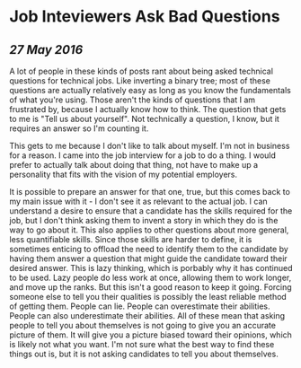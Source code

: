 Job Inteviewers Ask Bad Questions
=================================

*27 May 2016*
-------------

A lot of people in these kinds of posts rant about being asked technical questions for technical jobs.
Like inverting a binary tree; most of these questions are actually relatively easy as long as you know the fundamentals of what you're using.
Those aren't the kinds of questions that I am frustrated by, because I actually know how to think.
The question that gets to me is "Tell us about yourself".
Not technically a question, I know, but it requires an answer so I'm counting it.

This gets to me because I don't like to talk about myself.
I'm not in business for a reason.
I came into the job interview for a job to do a thing.
I would prefer to actually talk about doing that thing, not have to make up a personality that fits with the vision of my potential employers.

It is possible to prepare an answer for that one, true, but this comes back to my main issue with it - I don't see it as relevant to the actual job.
I can understand a desire to ensure that a candidate has the skills required for the job, but I don't think asking them to invent a story in which they do is the way to go about it.
This also applies to other questions about more general, less quantifiable skills.
Since those skills are harder to define, it is sometimes enticing to offload the need to identify them to the candidate by having them answer a question that might guide the candidate toward their desired answer.
This is lazy thinking, which is porbably why it has continued to be used.
Lazy people do less work at once, allowing them to work longer, and move up the ranks.
But this isn't a good reason to keep it going.
Forcing someone else to tell you their qualities is possibly the least reliable method of getting them.
People can lie.
People can overestimate their abilities.
People can also underestimate their abilities.
All of these mean that asking people to tell you about themselves is not going to give you an accurate picture of them.
It will give you a picture biased toward their opinions, which is likely not what you want.
I'm not sure what the best way to find these things out is, but it is not asking candidates to tell you about themselves.
